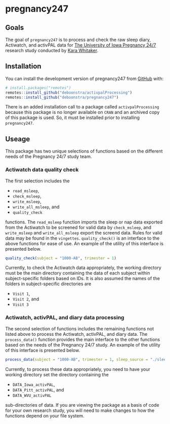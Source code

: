 
<!-- README.md is generated from README.Rmd. Please edit that file -->

# pregnancy247

<!-- badges: start -->
<!-- badges: end -->

## Goals

The goal of `pregnancy247` is to process and check the raw sleep diary,
Actiwatch, and activPAL data for [The University of Iowa Pregnancy
24/7](https://clinicaltrials.uihealthcare.org/studies/pregnancy-247)
research study conducted by [Kara
Whitaker](https://clas.uiowa.edu/hhp/people/kara-m-whitaker).

## Installation

You can install the development version of pregnancy247 from
[GitHub](https://github.com/) with:

``` r
# install.packages("remotes")
remotes::install_github("deboonstra/activpalProcessing")
remotes::install_github("deboonstra/pregnancy247")
```

There is an added installation call to a package called
`activpalProcessing` because this package is no longer available on
`CRAN` and an archived copy of this package is used. So, it must be
installed prior to installing `pregnancy247`.

## Useage

This package has two unique selections of functions based on the
different needs of the Pregnancy 24/7 study team.

### Actiwatch data quality check

The first selection includes the

- `read_msleep`,
- `check_msleep`,
- `write_msleep`,
- `write_all_msleep`, and
- `quality_check`

functions. The `read_msleep` function imports the sleep or nap data
exported from the Actiwatch to be screened for valid data by
`check_msleep`, and `write_msleep` and `write_all_msleep` export the
screend data. Rules for valid data may be found in the `vingettes`.
`quality_check()` is an interface to the above functions for ease of
use. An example of the utility of this interface is presented below.

``` r
quality_check(subject = "1000-AB", trimester = 1)
```

Currently, to check the Actiwatch data appropriately, the working
directory must be the main directory containing the data of each subject
within subject-specific folders based on IDs. It is also assumed the
names of the folders in subject-specific directories are

- `Visit 1`,
- `Visit 2`, and
- `Visit 3`

### Actiwatch, activPAL, and diary data processing

The second selection of functions includes the remaining functions not
listed above to process the Actiwatch, activPAL, and diary data. The
`process_data()` function provides the main interface to the other
functions based on the needs of the Pregnancy 24/7 study. An example of
the utility of this interface is presented below.

``` r
process_data(subject = "1000-AB", trimester = 1, sleep_source = "./sleep.csv")
```

Currently, to process these data appropriately, you need to have your
working directory set the directory containing the

- `DATA_Iowa_activPAL`,
- `DATA_Pitt_activPAL`, and
- `DATA_WVU_activPAL`

sub-directories of data. If you are viewing the package as a basis of
code for your own research study, you will need to make changes to how
the functions depend on your file system.
